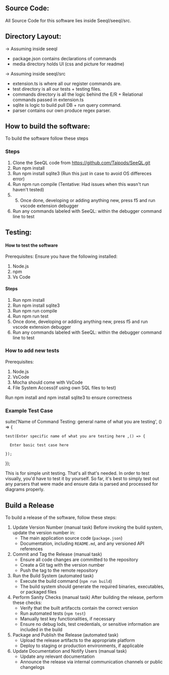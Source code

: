 ## Source Code:

All Source Code for this software lies inside Seeql/seeql/src.

## Directory Layout:
-> Assuming inside seeql
  - package.json contains declarations of commands
  - media directory holds UI (css and picture for readme)
  
-> Assuming inside seeql/src
  - extension.ts is where all our register commands are.
  - test directory is all our tests + testing files. 
  - commands directory is all the logic behind the E/R + Relational commands passed in extension.ts
  - sqlite is logic to build pull DB + run query command.
  - parser contains our own produce regex parser.

## How to build the software:

To build the software follow these steps

### Steps 

1. Clone the SeeQL code from https://github.com/Taipods/SeeQL.git
2. Run npm install
3. Run npm install sqlite3 (Run this just in case to avoid OS differeces error)
4. Run npm run compile (Tentative: Had issues when this wasn't run haven't tested)
5. 5. Once done, developing or adding anything new, press f5 and run vscode extension debugger
6. Run any commands labeled with SeeQL: within the debugger command line to test

## Testing:
#### How to test the software
Prerequisites:
Ensure you have the following installed:
1. Node.js
2. npm
3. Vs Code

#### Steps
1. Run npm install
2. Run npm install sqlite3
3. Run npm run compile
4. Run npm run test
5. Once done, developing or adding anything new, press f5 and run vscode extension debugger
6. Run any commands labeled with SeeQL: within the debugger command line to test

### How to add new tests
Prerequisites:
1. Node.js
2. VsCode
3. Mocha should come with VsCode
4. File System Access(if using own SQL files to test)

Run npm install and npm install sqlite3 to ensure correctness

### Example Test Case
suite('Name of Command Testing: general name of what you are testing', () => {

    test(Enter specific name of what you are testing here ,() => {

      Enter basic test case here

    });

});

This is for simple unit testing. That's all that's needed. In order to test visually, you'd have to test it by yourself. So far, it's best to simply test out any parsers that were made and ensure data is parsed and processed for diagrams properly.


## Build a Release
To build a release of the software, follow these steps:
1. Update Version Number (manual task)
   Before invoking the build system, update the version number in:
     - The main application source code (`package.json`)
     - Documentation, including `README.md`, and any versioned API references
2. Commit and Tag the Release (manual task)
     - Ensure all code changes are committed to the repository
     - Create a Git tag with the version number
     - Push the tag to the remote repository
3. Run the Build System (automated task)
     - Execute the build command (`npm run build`)
     - The build system should generate the required binaries, executables, or packaged files
4. Perform Sanity Checks (manual task)
   After building the release, perform these checks:
     - Verify that the built artifaccts contain the correct version
     - Run automated tests (`npm test`)
     - Manually test key functionalities, if necessary
     - Ensure no debug lods, test credentials, or sensitive information are included in the build
5. Package and Publish the Release (automated task)
     - Upload the release artifacts to the appropriate platform
     - Deploy to staging or production environments, if applicable
6. Update Documentation and Notify Users (manual task)
     - Update any relevant documentation
     - Announce the release via internal communication channels or public changelogs
